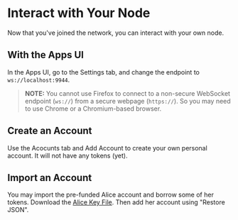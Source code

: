 # Interact with Your Node

Now that you've joined the network, you can interact with your own node.

## With the Apps UI

In the Apps UI, go to the Settings tab, and change the endpoint to `ws://localhost:9944`.

> **NOTE:** You cannot use Firefox to connect to a non-secure WebSocket endpoint
> (`ws://`) from a secure webpage (`https://`). So you may need to use Chrome or
> a Chromium-based browser.


## Create an Account
Use the Acocunts tab and Add Account to create your own personal account. It will not have any tokens (yet).

## Import an Account
You may import the pre-funded Alice account and borrow some of her tokens. Download the [Alice Key File](./assets/alice.json). Then add her account using "Restore JSON".